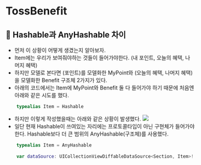 # TossBenefit

## 🍎 Hashable과 AnyHashable 차이
- 먼저 이 상황이 어떻게 생겼는지 알아보자.
- Item에는 우리가 보여줘야하는 것들이 들어가야한다. (내 포인트, 오늘의 혜택, 나머지 혜택)
- 하지만 모델로 본다면 (포인트)를 모델화한 MyPoint와 (오늘의 혜택, 나머지 혜택)을 모델화한 Benefit 구조체 2가지가 있다.
- 아래의 코드에서는 Item에 MyPoint와 Benefit 둘 다 들어가야 하기 때문에 처음엔 아래와 같은 시도를 했다.
```swift
    typealias Item = Hashable
``` 
- 하지만 이렇게 작성했을때는 아래와 같은 상황이 발생했다.
![](https://i.imgur.com/cXr7jiU.png)
- 일단 현재 Hashable이 쓰여있는 자리에는 프로토콜타입이 아닌 구현체가 들어가야한다. Hashable보다 더 큰 범위의 AnyHashable(구조체)를 사용했다.
```swift
    typealias Item = AnyHashable
    
    var dataSource: UICollectionViewDiffableDataSource<Section, Item>!
```
